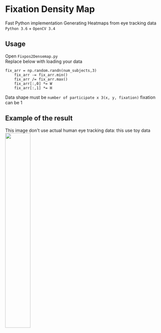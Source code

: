 # Fixation Density Map
Fast Python implementation Generating Heatmaps from eye tracking data  
`Python 3.6` + `OpenCV 3.4`

## Usage
Open `Fixpos2Densemap.py`  
Replace below with loading your data
```
fix_arr = np.random.randn(num_subjects,3)
    fix_arr -= fix_arr.min()
    fix_arr /= fix_arr.max()
    fix_arr[:,0] *= W
    fix_arr[:,1] *= H
```
Data shape must be `number of participate x 3(x, y, fixation)`
fixation can be 1
  
## Example of the result
This image don't use actual human eye tracking data: this use toy data
<img src="https://github.com/takyamamoto/Fixation-Densitymap/blob/master/output.png" width=40%>
